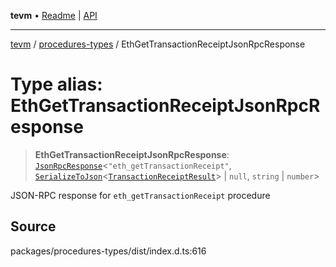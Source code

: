 **tevm** • [Readme](../../README.md) \| [API](../../modules.md)

***

[tevm](../../README.md) / [procedures-types](../README.md) / EthGetTransactionReceiptJsonRpcResponse

# Type alias: EthGetTransactionReceiptJsonRpcResponse

> **EthGetTransactionReceiptJsonRpcResponse**: [`JsonRpcResponse`](../../index/type-aliases/JsonRpcResponse.md)\<`"eth_getTransactionReceipt"`, [`SerializeToJson`](SerializeToJson.md)\<[`TransactionReceiptResult`](../../actions-types/type-aliases/TransactionReceiptResult.md)\> \| `null`, `string` \| `number`\>

JSON-RPC response for `eth_getTransactionReceipt` procedure

## Source

packages/procedures-types/dist/index.d.ts:616
